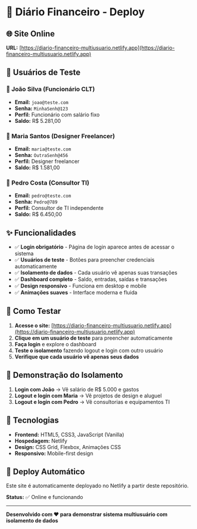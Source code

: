 # 🚀 Diário Financeiro - Deploy

## 🌐 Site Online

**URL:** [https://diario-financeiro-multiusuario.netlify.app](https://diario-financeiro-multiusuario.netlify.app)

## 👥 Usuários de Teste

### 👤 João Silva (Funcionário CLT)
- **Email:** `joao@teste.com`
- **Senha:** `MinhaSenh@123`
- **Perfil:** Funcionário com salário fixo
- **Saldo:** R$ 5.281,00

### 👤 Maria Santos (Designer Freelancer)  
- **Email:** `maria@teste.com`
- **Senha:** `OutraSenh@456`
- **Perfil:** Designer freelancer
- **Saldo:** R$ 1.581,00

### 👤 Pedro Costa (Consultor TI)
- **Email:** `pedro@teste.com`
- **Senha:** `Pedro@789`
- **Perfil:** Consultor de TI independente
- **Saldo:** R$ 6.450,00

## ✨ Funcionalidades

- ✅ **Login obrigatório** - Página de login aparece antes de acessar o sistema
- ✅ **Usuários de teste** - Botões para preencher credenciais automaticamente
- ✅ **Isolamento de dados** - Cada usuário vê apenas suas transações
- ✅ **Dashboard completo** - Saldo, entradas, saídas e transações
- ✅ **Design responsivo** - Funciona em desktop e mobile
- ✅ **Animações suaves** - Interface moderna e fluida

## 🧪 Como Testar

1. **Acesse o site:** [https://diario-financeiro-multiusuario.netlify.app](https://diario-financeiro-multiusuario.netlify.app)
2. **Clique em um usuário de teste** para preencher automaticamente
3. **Faça login** e explore o dashboard
4. **Teste o isolamento** fazendo logout e login com outro usuário
5. **Verifique que cada usuário vê apenas seus dados**

## 🎯 Demonstração do Isolamento

1. **Login com João** → Vê salário de R$ 5.000 e gastos
2. **Logout e login com Maria** → Vê projetos de design e aluguel
3. **Logout e login com Pedro** → Vê consultorias e equipamentos TI

## 🔧 Tecnologias

- **Frontend:** HTML5, CSS3, JavaScript (Vanilla)
- **Hospedagem:** Netlify
- **Design:** CSS Grid, Flexbox, Animações CSS
- **Responsivo:** Mobile-first design

## 🚀 Deploy Automático

Este site é automaticamente deployado no Netlify a partir deste repositório.

**Status:** ✅ Online e funcionando

---

**Desenvolvido com ❤️ para demonstrar sistema multiusuário com isolamento de dados**